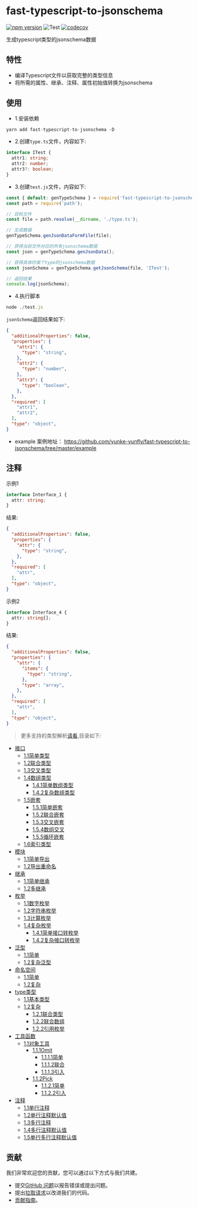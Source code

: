 # fast-typescript-to-jsonschema

[![npm version](https://img.shields.io/npm/v/fast-typescript-to-jsonschema.svg)](https://www.npmjs.com/package/fast-typescript-to-jsonschema) 
![Test](https://github.com/yunke-yunfly/fast-typescript-to-jsonschema/workflows/Test/badge.svg)
[![codecov](https://codecov.io/gh/yunke-yunfly/fast-typescript-to-jsonschema/branch/master/graph/badge.svg)](https://app.codecov.io/gh/yunke-yunfly/fast-typescript-to-jsonschema)

生成typescript类型的jsonschema数据

## 特性

- 编译Typescript文件以获取完整的类型信息
- 将所需的属性、继承、注释、属性初始值转换为jsonschema

## 使用

- 1.安装依赖

```js
yarn add fast-typescript-to-jsonschema -D
```

- 2.创建`type.ts`文件，内容如下:

```ts
interface ITest {
  attr1: string;
  attr2: number;
  attr3?: boolean;
}
```

- 3.创建`test.js`文件，内容如下:

```js
const { default: genTypeSchema } = require('fast-typescript-to-jsonschema');
const path = require('path');

// 目标文件
const file = path.resolve(__dirname, './type.ts');

// 生成数据
genTypeSchema.genJsonDataFormFile(file);

// 获得当前文件对应的所有jsonschema数据
const json = genTypeSchema.genJsonData();

// 获得具体的某个type的jsonschema数据
const jsonSchema = genTypeSchema.getJsonSchema(file, 'ITest');

// 返回结果
console.log(jsonSchema); 
```

- 4.执行脚本

```js
node ./test.js
```

`jsonSchema`返回结果如下:

```json
{
  "additionalProperties": false,
  "properties": {
    "attr1": {
      "type": "string",
    },
    "attr2": {
      "type": "number",
    },
    "attr3": {
      "type": "boolean",
    },
  },
  "required": [
    "attr1",
    "attr2",
  ],
  "type": "object",
}
```

- example 案例地址：
https://github.com/yunke-yunfly/fast-typescript-to-jsonschema/tree/master/example

## 注释

示例1

```ts
interface Interface_1 {
  attr: string;
}
```

结果:

```json
{
  "additionalProperties": false,
  "properties": {
    "attr": {
      "type": "string",
    },
  },
  "required": [
    "attr",
  ],
  "type": "object",
}
```

示例2

```ts
interface Interface_4 {
  attr: string[];
}
```

结果:

```json
{
  "additionalProperties": false,
  "properties": {
    "attr": {
      "items": {
        "type": "string",
      },
      "type": "array",
    },
  },
  "required": [
    "attr",
  ],
  "type": "object",
}
```


> 更多支持的类型解析[请看](docs/index.md),目录如下:

- [接口](docs/interface.md)
  - [1.1简单类型](docs/interface.md#接口)
  - [1.2联合类型](docs/interface.md#12联合类型)
  - [1.3交叉类型](docs/interface.md#13交叉类型)
  - [1.4数组类型](docs/interface.md#14数组类型)
    - [1.4.1简单数组类型](docs/interface.md#141简单数组类型)
    - [1.4.2复杂数组类型](docs/interface.md#142复杂数组类型)
  - [1.5嵌套](docs/interface.md#15嵌套)
    - [1.5.1简单嵌套](docs/interface.md#151简单嵌套)
    - [1.5.2联合嵌套](docs/interface.md#152联合嵌套)
    - [1.5.3交叉嵌套](docs/interface.md#153交叉嵌套)
    - [1.5.4数组交叉](docs/interface.md#154数组交叉)
    - [1.5.5循环嵌套](docs/interface.md#155循环嵌套)
  - [1.6索引类型](docs/interface.md#16索引类型)
- [模块](docs/module.md#模块)
  - [1.1简单导出](docs/module.md#11简单导出)
  - [1.2导出重命名](docs/module.md#12导出重命名)
- [继承](docs/extends.md#继承)
  - [1.1简单继承](docs/extends.md#11简单继承)
  - [1.2多继承](docs/extends.md#12多继承)
- [枚举](docs/enum.md#枚举)
  - [1.1数字枚举](docs/enum.md#11数字枚举)
  - [1.2字符串枚举](docs/enum.md#12字符串枚举)
  - [1.3计算枚举](docs/enum.md#13计算枚举)
  - [1.4复杂枚举](docs/enum.md#14复杂枚举)
    - [1.4.1简单接口转枚举](docs/enum.md#141简单接口转枚举)
    - [1.4.2复杂接口转枚举](docs/enum.md#142复杂接口转枚举)
- [泛型](docs/generic.md#泛型)
  - [1.1简单](docs/generic.md#11简单)
  - [1.2复杂泛型](docs/generic.md#12复杂泛型)
- [命名空间](docs/namespace.md#命名空间)
  - [1.1简单](docs/namespace.md#11简单)
  - [1.2复杂](docs/namespace.md#12复杂)
- [type类型](docs/type.md#type类型)
  - [1.1基本类型](docs/type.md#11基本类型)
  - [1.2复杂](docs/type.md#12复杂)
    - [1.2.1联合类型](docs/type.md#121联合类型)
    - [1.2.2联合数组](docs/type.md#122联合数组)
    - [1.2.2引用枚举](docs/type.md#122引用枚举)
- [工具函数](docs/toolFn.md#工具函数)
  - [1.1对象工具](docs/toolFn.md#11对象工具)
    - [1.1.1Omit](docs/toolFn.md#111omit)
      - [1.1.1.1简单](docs/toolFn.md#1111简单)
      - [1.1.1.2联合](docs/toolFn.md#1112联合)
      - [1.1.1.3引入](docs/toolFn.md#1113引入)
    - [1.1.2Pick](docs/toolFn.md#112pick)
      - [1.1.2.1简单](docs/toolFn.md#1121简单)
      - [1.1.2.2引入](docs/toolFn.md#1122引入)
- [注释](docs/note.md#注释)
  - [1.1单行注释](docs/note.md#11单行注释)
  - [1.2单行注释默认值](docs/note.md#12单行注释默认值)
  - [1.3多行注释](docs/note.md#13多行注释)
  - [1.4多行注释默认值](docs/note.md#14多行注释默认值)
  - [1.5单行多行注释默认值](docs/note.md#15单行多行注释默认值)

## 贡献

我们非常欢迎您的贡献，您可以通过以下方式与我们共建。

- 提交[GitHub 问题](https://github.com/yunke-yunfly/fast-typescript-to-jsonschema/issues)以报告错误或提出问题。
- 提出[拉取请求](https://github.com/yunke-yunfly/fast-typescript-to-jsonschema/pulls)以改进我们的代码。
- [贡献指南](CONTRIBUTING.md)。
